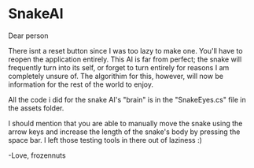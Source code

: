 # SnakeAI


Dear person

There isnt a reset button since I was too lazy to make one. You'll have to reopen the application entirely.
This AI is far from perfect; the snake will frequently turn into its self, or forget to turn entirely for 
reasons I am completely unsure of. The algorithim for this, however, will now be information for the rest of the world to enjoy.


All the code i did for the snake AI's "brain" is in the "SnakeEyes.cs" file in the assets folder. 

I should mention that you are able to manually move the snake using the arrow keys and increase the length of the snake's body by 
pressing the space bar. I left those testing tools in there out of laziness :)

-Love, frozennuts
